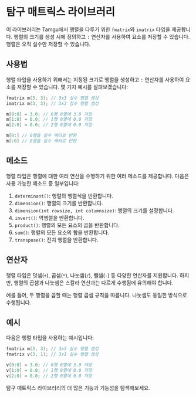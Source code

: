 # 탐구 매트릭스 라이브러리

이 라이브러리는 Tamgu에서 행렬을 다루기 위한 `fmatrix`와 `imatrix` 타입을 제공합니다. 행렬의 크기를 생성 시에 정의하고 `:` 연산자를 사용하여 요소를 저장할 수 있습니다. 행렬은 오직 실수만 저장할 수 있습니다.

## 사용법

행렬 타입을 사용하기 위해서는 지정된 크기로 행렬을 생성하고 `:` 연산자를 사용하여 요소를 저장할 수 있습니다. 몇 가지 예시를 살펴보겠습니다:

```cpp
fmatrix m(3, 3); // 3x3 실수 행렬 생성
imatrix m(3, 3); // 3x3 정수 행렬 생성

m[0:0] = 3.0; // 0행 0열에 3.0 저장
m[1:0] = 0.0; // 1행 0열에 0.0 저장
m[2:0] = 0.0; // 2행 0열에 0.0 저장

m[0:] // 0행을 실수 벡터로 반환
m[:0] // 0열을 실수 벡터로 반환
```

## 메소드

행렬 타입은 행렬에 대한 여러 연산을 수행하기 위한 여러 메소드를 제공합니다. 다음은 사용 가능한 메소드 중 일부입니다:

1. `determinant()`: 행렬의 행렬식을 반환합니다.
2. `dimension()`: 행렬의 크기를 반환합니다.
3. `dimension(int rowsize, int columnsize)`: 행렬의 크기를 설정합니다.
4. `invert()`: 역행렬을 반환합니다.
5. `product()`: 행렬의 모든 요소의 곱을 반환합니다.
6. `sum()`: 행렬의 모든 요소의 합을 반환합니다.
7. `transpose()`: 전치 행렬을 반환합니다.

## 연산자

행렬 타입은 덧셈(`+`), 곱셈(`*`), 나눗셈(`/`), 뺄셈(`-`) 등 다양한 연산자를 지원합니다. 하지만, 행렬의 곱셈과 나눗셈은 스칼라 연산과는 다르게 수행됨에 유의해야 합니다.

예를 들어, 두 행렬을 곱할 때는 행렬 곱셈 규칙을 따릅니다. 나눗셈도 동일한 방식으로 수행됩니다.

## 예시

다음은 행렬 타입을 사용하는 예시입니다:

```cpp
fmatrix m(3, 3); // 3x3 실수 행렬 생성
fmatrix v(3, 1); // 3x1 실수 행렬 생성

v[0:0] = 3.0; // 0행 0열에 3.0 저장
v[1:0] = 0.0; // 1행 0열에 0.0 저장
v[2:0] = 0.0; // 2행 0열에 0.0 저장
```

탐구 매트릭스 라이브러리의 더 많은 기능과 기능성을 탐색해보세요.